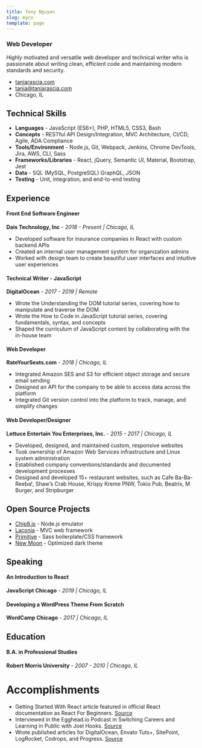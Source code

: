 ```yaml
---
title: Tony Nguyen
slug: mycv
template: page
---
```


### Web Developer

Highly motivated and versatile web developer and technical writer who is passionate about writing clean, efficient code and maintaining modern standards and security.

- [taniarascia.com](https://www.taniarascia.com)
- [tania@taniarascia.com](mailto:tania[AT]taniarascia[DOT]com)
- Chicago, IL

## Technical Skills

- **Languages** - JavaScript (ES6+), PHP, HTML5, CSS3, Bash
- **Concepts** - RESTful API Design/Integration, MVC Architecture, CI/CD, Agile, ADA Compliance
- **Tools/Environment** - Node.js, Git, Webpack, Jenkins, Chrome DevTools, Jira, AWS, CLI, Sass
- **Frameworks/Libraries** - React, jQuery, Semantic UI, Material, Bootstrap, Jest
- **Data** - SQL (MySQL, PostgreSQL) GraphQL, JSON
- **Testing** - Unit, integration, and end-to-end testing

## Experience

#### Front End Software Engineer

**Dais Technology, Inc** - _2018 - Present | Chicago, IL_

- Developed software for insurance companies in React with custom backend APIs
- Created an internal user management system for organization admins
- Worked with design team to create beautiful user interfaces and intuitive user experiences

#### Technical Writer - JavaScript

**DigitalOcean** - _2017 - 2019 | Remote_

- Wrote the Understanding the DOM tutorial series, covering how to manipulate and traverse the DOM
- Wrote the How to Code in JavaScript tutorial series, covering fundamentals, syntax, and concepts
- Shaped the curriculum of JavaScript content by collaborating with the in-house team

#### Web Developer

**RateYourSeats.com** - _2018 | Chicago, IL_

- Integrated Amazon SES and S3 for efficient object storage and secure email sending
- Designed an API for the company to be able to access data across the platform
- Integrated Git version control into the platform to track, manage, and simplify changes

#### Web Developer/Designer

**Lettuce Entertain You Enterprises, Inc.** - _2015 - 2017 | Chicago, IL_

- Developed, designed, and maintained custom, responsive websites
- Took ownership of Amazon Web Services infrastructure and Linux system administration
- Established company conventions/standards and documented development processes
- Designed and developed 15+ restaurant websites, such as Cafe Ba-Ba-Reeba!, Shaw’s Crab House, Krispy Kreme PNW, Tokio Pub, Beatrix, M Burger, and Stripburger

## Open Source Projects

- [Chip8.js](https://github.com/taniarascia/chip8) - Node.js emulator
- [Laconia](https://github.com/taniarascia/laconia) - MVC web framework
- [Primitive](https://github.com/taniarascia/primitive) - Sass boilerplate/CSS framework
- [New Moon](https://github.com/taniarascia/new-moon) - Optimized dark theme

## Speaking

#### An Introduction to React

**JavaScript Chicago** - _2019 | Chicago, IL_

#### Developing a WordPress Theme From Scratch

**WordCamp Chicago** - _2017 | Chicago, IL_

## Education

#### B.A. in Professional Studies

**Robert Morris University** - _2007 - 2010 | Chicago, IL_

# Accomplishments

- Getting Started With React article featured in official React documentation as React For Beginners. [Source](https://reactjs.org/docs/getting-started.html)
- Interviewed in the Egghead.io Podcast in Switching Careers and Learning in Public with Joel Hooks. [Source](https://egghead.io/podcasts/switching-careers-and-learning-in-public-with-tania-rascia)
- Wrote published articles for DigitalOcean, Envato Tuts+, SitePoint, LogRocket, Codrops, and Progress. [Source](https://www.taniarascia.com/publications)
